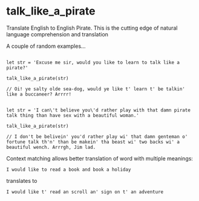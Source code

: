 # talk_like_a_pirate
Translate English to English Pirate. This is the cutting edge of natural language comprehension and translation

A couple of random examples...

```

let str = 'Excuse me sir, would you like to learn to talk like a pirate?'

talk_like_a_pirate(str)

// Oi! ye salty olde sea-dog, would ye like t' learn t' be talkin' like a buccaneer? Arrrr!

```

```

let str = 'I can\'t believe you\'d rather play with that damn pirate talk thing than have sex with a beautiful woman.'

talk_like_a_pirate(str)

// I don't be belivein' you'd rather play wi' that damn genteman o' fortune talk th'n' than be makein' tha beast wi' two backs wi' a beautiful wench. Arrrgh, Jim lad.

```


Context matching allows better translation of word with multiple meanings:
```
I would like to read a book and book a holiday 
```
translates to 
```
I would like t' read an scroll an' sign on t' an adventure 
```
